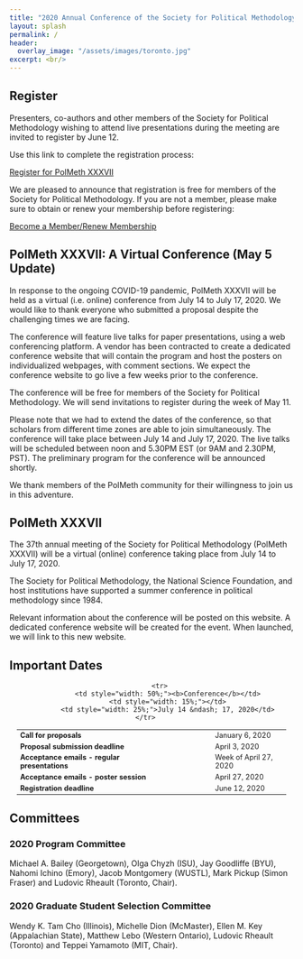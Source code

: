```yaml
---
title: "2020 Annual Conference of the Society for Political Methodology"
layout: splash
permalink: /
header:
  overlay_image: "/assets/images/toronto.jpg"
excerpt: <br/>
---
```


<h2>Register</h2>

Presenters, co-authors and other members of the Society for Political Methodology wishing to attend live presentations during the meeting are invited to register by June 12.

Use this link to complete the registration process:

<a href="https://www.cambridge.org/gb/academic/registration-form-polmeth-xxxvii/" target="_blank" class="btn btn-lg btn--primary">Register for PolMeth XXXVII</a>

We are pleased to announce that registration is free for members of the Society for Political Methodology.  If you are not a member, please make sure to obtain or renew your membership before registering:

<a href="https://www.cambridge.org/core/membership/spm/membership" target="_blank" class="btn btn-lg btn--primary">Become a Member/Renew Membership</a>

<h2>PolMeth XXXVII: A Virtual Conference (May 5 Update)</h2>

In response to the ongoing COVID-19 pandemic, PolMeth XXXVII will be held as a virtual (i.e. online) conference from July 14 to July 17, 2020.  We would like to thank everyone who submitted a proposal despite the challenging times we are facing.

The conference will feature live talks for paper presentations, using a web conferencing platform.  A vendor has been contracted to create a dedicated conference website that will contain the program and host the posters on individualized webpages, with comment sections.  We expect the conference website to go live a few weeks prior to the conference.

The conference will be free for members of the Society for Political Methodology.  We will send invitations to register during the week of May 11.

Please note that we had to extend the dates of the conference, so that scholars from different time zones are able to join simultaneously.  The conference will take place between July 14 and July 17, 2020.  The live talks will be scheduled between noon and 5.30PM EST (or 9AM and 2.30PM, PST).  The preliminary program for the conference will be announced shortly.

We thank members of the PolMeth community for their willingness to join us in this adventure.

<h2>PolMeth XXXVII</h2>

The 37th annual meeting of the Society for Political Methodology (PolMeth XXXVII) will be a virtual (online) conference taking place from July 14 to July 17, 2020. 

The Society for Political Methodology, the National Science Foundation, and host institutions have supported a summer conference in political methodology since 1984.

Relevant information about the conference will be posted on this website.  A dedicated conference website will be created for the event.  When launched, we will link to this new website.

<h2 id="dates">Important Dates</h2>
<center>
<table style="width: 95%; font-size:90%">
    <tbody>
        <tr>
            <td style="width: 50%;"><b>Call for proposals</b></td>
            <td style="width: 15%;"></td>
            <td style="width: 25%;">January 6, 2020</td>
        </tr>
        <tr>
            <td style="width: 50%;"><b>Proposal submission deadline</b></td>
            <td style="width: 15%;"></td>
            <td style="width: 25%;">April 3, 2020</td>
        </tr>
        <tr>
            <td style="width: 50%;"><b>Acceptance emails - regular presentations</b><br/></td>
            <td style="width: 15%;"></td>
            <td style="width: 25%;">Week of April 27, 2020</td>
        </tr>
        <tr>
            <td style="width: 50%;"><b>Acceptance emails - poster session</b><br/></td>
            <td style="width: 15%;"></td>
            <td style="width: 25%;">April 27, 2020</td>
        </tr>
        <tr>
            <td style="width: 50%;"><b>Registration deadline</b></td>
            <td style="width: 15%;"></td>
            <td style="width: 25%;">June 12, 2020</td>
        </tr>    

        <tr>
            <td style="width: 50%;"><b>Conference</b></td>
            <td style="width: 15%;"></td>
            <td style="width: 25%;">July 14 &ndash; 17, 2020</td>
        </tr>       
</tbody>
</table>
</center>

## Committees

<h3>2020 Program Committee</h3>

Michael A. Bailey (Georgetown), Olga Chyzh (ISU), Jay Goodliffe (BYU), Nahomi Ichino (Emory), Jacob Montgomery (WUSTL), Mark Pickup (Simon Fraser) and Ludovic Rheault (Toronto, Chair).

<h3>2020 Graduate Student Selection Committee</h3> 

Wendy K. Tam Cho (Illinois), Michelle Dion (McMaster), Ellen M. Key (Appalachian State), Matthew Lebo (Western Ontario), Ludovic Rheault (Toronto) and Teppei Yamamoto (MIT, Chair). 


